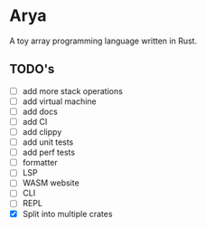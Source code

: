 # Arya

A toy array programming language written in Rust.

## TODO's

- [ ] add more stack operations
- [ ] add virtual machine
- [ ] add docs
- [ ] add CI
- [ ] add clippy
- [ ] add unit tests
- [ ] add perf tests
- [ ] formatter
- [ ] LSP
- [ ] WASM website
- [ ] CLI
- [ ] REPL
- [X] Split into multiple crates
